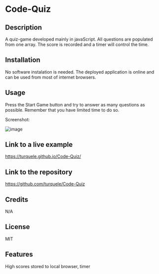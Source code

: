 # Code-Quiz

## Description

A quiz-game developed mainly in javaScript. All questions are populated from one array. The score is recorded and a timer will control the time.

## Installation

No software instalation is needed. The deployed application is online and can be used from most of internet browsers.

## Usage

Press the Start Game button and try to answer as many questions as possible. Remember that you have limited time to do so.

Screenshot:

![image](assets/images/05-javascript-challenge-demo.png)

## Link to a live example

https://turquele.github.io/Code-Quiz/

## Link to the repository

https://github.com/turquele/Code-Quiz

## Credits

N/A

## License

MIT

## Features

High scores stored to local browser, timer
